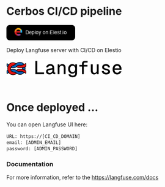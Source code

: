 # Cerbos CI/CD pipeline

<a href="https://dash.elest.io/deploy?source=cicd&social=dockerCompose&url=https://github.com/elestio-examples/langfuse"><img src="deploy-on-elestio.png" alt="Deploy on Elest.io" width="180px" /></a>

Deploy Langfuse server with CI/CD on Elestio

<img src="langfuse.png" style='width: 60%;'/>
<br/>
<br/>

# Once deployed ...

You can open Langfuse UI here:

    URL: https://[CI_CD_DOMAIN]
    email: [ADMIN_EMAIL]
    password: [ADMIN_PASSWORD]

### Documentation

For more information, refer to the https://langfuse.com/docs
